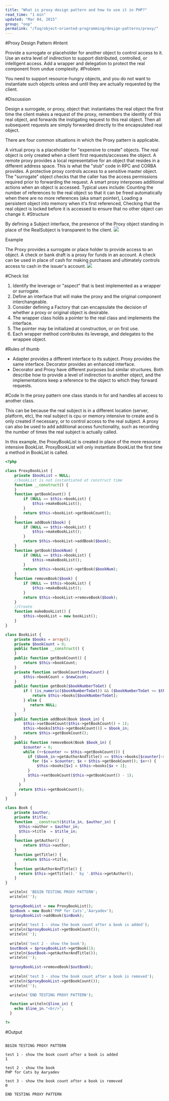 ```yaml
---
title: "What is proxy design pattern and how to use it in PHP?"
read_time: "1 min"
updated: "Mar 04, 2015"
group: "oop"
permalink: "/faq/object-oriented-programming/design-patterns/proxy/"
---
```

#Proxy Design Pattern
#Intent

Provide a surrogate or placeholder for another object to control access to it.
Use an extra level of indirection to support distributed, controlled, or intelligent access.
Add a wrapper and delegation to protect the real component from undue complexity.
#Problem

You need to support resource-hungry objects, and you do not want to instantiate such objects unless and until they are actually requested by the client.

#Discussion

Design a surrogate, or proxy, object that: instantiates the real object the first time the client makes a request of the proxy, remembers the identity of this real object, and forwards the instigating request to this real object. Then all subsequent requests are simply forwarded directly to the encapsulated real object.

There are four common situations in which the Proxy pattern is applicable.

A virtual proxy is a placeholder for "expensive to create" objects. The real object is only created when a client first requests/accesses the object.
A remote proxy provides a local representative for an object that resides in a different address space. This is what the "stub" code in RPC and CORBA provides.
A protective proxy controls access to a sensitive master object. The "surrogate" object checks that the caller has the access permissions required prior to forwarding the request.
A smart proxy interposes additional actions when an object is accessed. Typical uses include: 
Counting the number of references to the real object so that it can be freed automatically when there are no more references (aka smart pointer),
Loading a persistent object into memory when it's first referenced,
Checking that the real object is locked before it is accessed to ensure that no other object can change it.
#Structure

By defining a Subject interface, the presence of the Proxy object standing in place of the RealSubject is transparent to the client.
<img src="https://lh6.googleusercontent.com/79usfXvPeatLFZ4NkR86Q2HSc--RFWcO1NmQpu6ks0o=w800-h593-no">

Example

The Proxy provides a surrogate or place holder to provide access to an object. A check or bank draft is a proxy for funds in an account. A check can be used in place of cash for making purchases and ultimately controls access to cash in the issuer's account.
<img src="https://lh6.googleusercontent.com/-mg2hOQqzzgs/VPb29EgkMgI/AAAAAAAACKI/w3dtUvKkYhU/w920-h593-no/Proxy_example1-2x.png">

#Check list

1. Identify the leverage or "aspect" that is best implemented as a wrapper or surrogate.
2. Define an interface that will make the proxy and the original component interchangeable.
3. Consider defining a Factory that can encapsulate the decision of whether a proxy or original object is desirable.
4. The wrapper class holds a pointer to the real class and implements the interface.
5. The pointer may be initialized at construction, or on first use.
6. Each wrapper method contributes its leverage, and delegates to the wrappee object.

#Rules of thumb

* Adapter provides a different interface to its subject. Proxy provides the same interface. Decorator provides an enhanced interface.
* Decorator and Proxy have different purposes but similar structures. Both describe how to provide a level of indirection to another object, and the implementations keep a reference to the object to which they forward requests.

#Code
In the proxy pattern one class stands in for and handles all access to another class.

This can be because the real subject is in a different location (server, platform, etc), the real subject is cpu or memory intensive to create and is only created if necessary, or to control access to the real subject. A proxy can also be used to add additional access functionality, such as recording the number of times the real subject is actually called.

In this example, the ProxyBookList is created in place of the more resource intensive BookList. ProxyBookList will only instantiate BookList the first time a method in BookList is called.

```php
<?php

class ProxyBookList {
    private $bookList = NULL; 
    //bookList is not instantiated at construct time
    function __construct() {
    }
    function getBookCount() {
        if (NULL == $this->bookList) {
            $this->makeBookList(); 
        }
        return $this->bookList->getBookCount();
    }
    function addBook($book) {
        if (NULL == $this->bookList) {
            $this->makeBookList(); 
        }
        return $this->bookList->addBook($book);
    }  
    function getBook($bookNum) {
        if (NULL == $this->bookList) {
            $this->makeBookList();
        } 
        return $this->bookList->getBook($bookNum);
    }
    function removeBook($book) {
        if (NULL == $this->bookList) {
            $this->makeBookList();
        } 
        return $this->bookList->removeBook($book);
    }
    //Create 
    function makeBookList() {
        $this->bookList = new bookList();
    }
}

class BookList {
    private $books = array();
    private $bookCount = 0;
    public function __construct() {
    }
    public function getBookCount() {
        return $this->bookCount;
    }
    private function setBookCount($newCount) {
        $this->bookCount = $newCount;
    }
    public function getBook($bookNumberToGet) {
        if ( (is_numeric($bookNumberToGet)) && ($bookNumberToGet <= $this->getBookCount())) {
            return $this->books[$bookNumberToGet];
        } else {
           return NULL;
        }
    }
    public function addBook(Book $book_in) {
        $this->setBookCount($this->getBookCount() + 1);
        $this->books[$this->getBookCount()] = $book_in;
        return $this->getBookCount();
    }
    public function removeBook(Book $book_in) {
        $counter = 0;
        while (++$counter <= $this->getBookCount()) {
          if ($book_in->getAuthorAndTitle() == $this->books[$counter]->getAuthorAndTitle()) {
            for ($x = $counter; $x < $this->getBookCount(); $x++) {
              $this->books[$x] = $this->books[$x + 1];
          }
          $this->setBookCount($this->getBookCount() - 1);
        }
      }
      return $this->getBookCount();
    }
}

class Book {
    private $author;
    private $title;
    function __construct($title_in, $author_in) {
      $this->author = $author_in;
      $this->title  = $title_in;
    }
    function getAuthor() {
        return $this->author;
    }
    function getTitle() {
        return $this->title;
    }
    function getAuthorAndTitle() {
      return $this->getTitle().' by '.$this->getAuthor();
    }
}

  writeln( 'BEGIN TESTING PROXY PATTERN';
  writeln('');
 
  $proxyBookList = new ProxyBookList();
  $inBook = new Book('PHP for Cats','Aaryadev');
  $proxyBookList->addBook($inBook);
 
  writeln('test 1 - show the book count after a book is added');
  writeln($proxyBookList->getBookCount());
  writeln('');
 
  writeln('test 2 - show the book');
  $outBook = $proxyBookList->getBook(1);
  writeln($outBook->getAuthorAndTitle()); 
  writeln('');
 
  $proxyBookList->removeBook($outBook);
 
  writeln('test 3 - show the book count after a book is removed');
  writeln($proxyBookList->getBookCount());
  writeln('');

  writeln('END TESTING PROXY PATTERN');

  function writeln($line_in) {
    echo $line_in."<br/>";
  }

?>
```

#Output
```

BEGIN TESTING PROXY PATTERN

test 1 - show the book count after a book is added
1

test 2 - show the book
PHP for Cats by Aaryadev

test 3 - show the book count after a book is removed
0

END TESTING PROXY PATTERN
```

